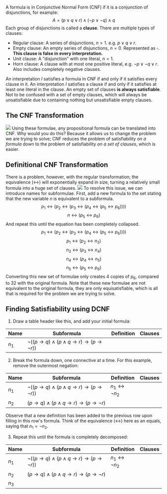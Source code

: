 A formula is in Conjunctive Normal Form (CNF) if it is a conjunction of disjunctions, for example:
$$A = (p \lor q \lor r) \land (¬p \lor ¬q) \land q$$
Each group of disjunctions is called a **clause**. There are multiple types of clauses:
- Regular clause: A series of disjunctions, $n > 1$. e.g. $p \lor q \lor r$.
- Empty clause: An empty series of disjunctions, $n = 0$. Represented as $\square$. **This clause is false in every interpretation.**
- Unit clause: A "disjunction" with one literal, $n = 1$.
- Horn clause: A clause with at most one positive literal, e.g. $¬p \lor ¬q \lor r$. Also includes completely negative clauses.

An interpretation $I$ satisfies a formula in CNF if and only if it satisfies every clause in it.
An interpretation $I$ satisfies a clause if and only if it satisfies at least one literal in the clause.
An empty set of clauses **is always satisfiable**. Not to be confused with a set of empty clauses, which will always be unsatisfiable due to containing nothing but unsatisfiable empty clauses.

## The CNF Transformation
![](Pasted%20image%2020230123142303.png)
Using these formulae, any propositional formula can be translated into CNF. Why would you do this? Because it allows us to change the problem we are trying to solve; CNF reduces the problem of satisfiability *on a formula* down to the problem of satisfiability *on a set of clauses*, which is easier.

## Definitional CNF Transformation
There is a problem, however, with the regular transformation; the equivalence ($\leftrightarrow$) will exponentially expand in size, turning a relatively small formula into a huge set of clauses.
![](Pasted%20image%2020230123142831.png)
To resolve this issue, we can introduce names for subformulae.
First, add a new formula to the set stating that the new variable $n$ is equivalent to a subformula.
$$p_1 \leftrightarrow (p_2 \leftrightarrow (p_3 \leftrightarrow (p_4 \leftrightarrow (p_5 \leftrightarrow p_6))))$$$$n \leftrightarrow (p_5 \leftrightarrow p_6)$$
And repeat this until the equation has been completely collapsed.
$$p_1 \leftrightarrow (p_2 \leftrightarrow (p_3 \leftrightarrow (p_4 \leftrightarrow (p_5 \leftrightarrow p_6)))) $$$$ p_1 \leftrightarrow (p_2 \leftrightarrow n_3) $$$$ n_3 \leftrightarrow (p_3 \leftrightarrow n_4) $$$$ n_4 \leftrightarrow (p_4 \leftrightarrow n_5) $$$$ n_5 \leftrightarrow (p_5 \leftrightarrow p_6)$$
Converting this new set of formulae only creates 4 copies of $p_6$, compared to 32 with the original formula. Note that these new formulae are not equivalent to the original formula, they are only equisatisfiable, which is all that is required for the problem we are trying to solve.

## Finding Satisfiability using DCNF
1. Draw a table header like this, and add your initial formula:

| Name  | Subformula                                                                            | Definition | Clauses |
| ----- | ------------------------------------------------------------------------------------- | ---------- | ------- |
| $n_1$ | $¬((p \rightarrow q) \land (p \land q \rightarrow r) \rightarrow (p \rightarrow ¬r))$ |            |         |
2. Break the formula down, one connective at a time. For this example, remove the outermost negation:

| Name  | Subformula                                                                            | Definition                 | Clauses |
| ----- | ------------------------------------------------------------------------------------- | -------------------------- | ------- |
| $n_1$ | $¬((p \rightarrow q) \land (p \land q \rightarrow r) \rightarrow (p \rightarrow ¬r))$ | $n_1 \leftrightarrow ¬n_2$ |         |
| $n_2$ | $(p \rightarrow q) \land (p \land q \rightarrow r) \rightarrow (p \rightarrow ¬r)$    |                            |         |
Observe that a new definition has been added to the previous row upon filling in this row's formula. Think of the equivalence ($\leftrightarrow$) here as an equals, saying that $n_1 = ¬n_2$.

3. Repeat this until the formula is completely decomposed:

| Name  | Subformula                                                                            | Definition                 | Clauses |
| ----- | ------------------------------------------------------------------------------------- | -------------------------- | ------- |
| $n_1$ | $¬((p \rightarrow q) \land (p \land q \rightarrow r) \rightarrow (p \rightarrow ¬r))$ | $n_1 \leftrightarrow ¬n_2$ |         |
| $n_2$ | $(p \rightarrow q) \land (p \land q \rightarrow r) \rightarrow (p \rightarrow ¬r)$    |                            |         |
| $n_3$ |                                                                                       |                            |         |
